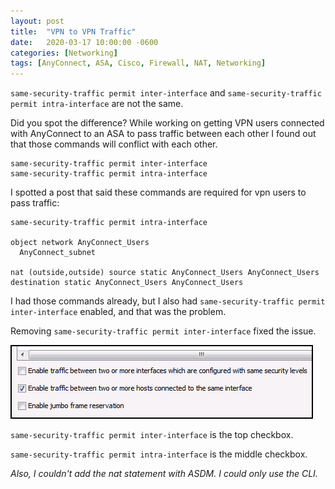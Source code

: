 ```yaml
---
layout: post
title:  "VPN to VPN Traffic"
date:   2020-03-17 10:00:00 -0600
categories: [Networking]
tags: [AnyConnect, ASA, Cisco, Firewall, NAT, Networking]
---
```


`same-security-traffic permit inter-interface` and `same-security-traffic permit intra-interface` are not the same.

Did you spot the difference? While working on getting VPN users connected with AnyConnect to an ASA to pass traffic between each other I found out that those commands will conflict with each other.

    same-security-traffic permit inter-interface
    same-security-traffic permit intra-interface

I spotted a post that said these commands are required for vpn users to pass traffic:

```
same-security-traffic permit intra-interface

object network AnyConnect_Users
  AnyConnect_subnet

nat (outside,outside) source static AnyConnect_Users AnyConnect_Users destination static AnyConnect_Users AnyConnect_Users
```

I had those commands already, but I also had `same-security-traffic permit inter-interface` enabled, and that was the problem.

Removing `same-security-traffic permit inter-interface` fixed the issue.

![same-security-traffic](/assets/2020/03/same-security-traffic_permit_interface.png)

`same-security-traffic permit inter-interface` is the top checkbox.

`same-security-traffic permit intra-interface` is the middle checkbox.

*Also, I couldn't add the nat statement with ASDM. I could only use the CLI.*
